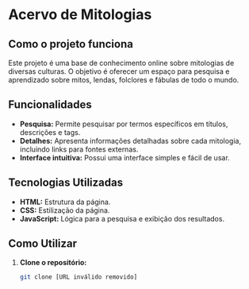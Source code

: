 # Acervo de Mitologias

## Como o projeto funciona
Este projeto é uma base de conhecimento online sobre mitologias de diversas culturas. 
O objetivo é oferecer um espaço para pesquisa e aprendizado sobre mitos, lendas, folclores e fábulas de todo o mundo.

## Funcionalidades
* **Pesquisa:** Permite pesquisar por termos específicos em títulos, descrições e tags.
* **Detalhes:** Apresenta informações detalhadas sobre cada mitologia, incluindo links para fontes externas.
* **Interface intuitiva:** Possui uma interface simples e fácil de usar.

## Tecnologias Utilizadas
* **HTML:** Estrutura da página.
* **CSS:** Estilização da página.
* **JavaScript:** Lógica para a pesquisa e exibição dos resultados.

## Como Utilizar
1. **Clone o repositório:**
   ```bash
   git clone [URL inválido removido]
